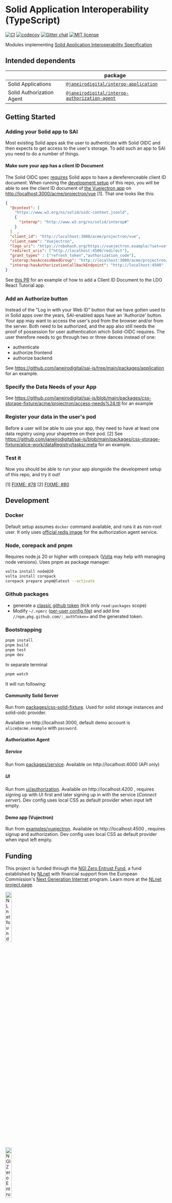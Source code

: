 # Solid Application Interoperability (TypeScript)

[![CI](https://github.com/janeirodigital/sai-js/actions/workflows/ci.yml/badge.svg)](https://github.com/janeirodigital/sai-js/actions/workflows/ci.yml)
[![codecov](https://codecov.io/gh/janeirodigital/sai-js/branch/main/graph/badge.svg)](https://codecov.io/gh/janeirodigital/sai-js/tree/main)
[![Gitter chat](https://badges.gitter.im/gitterHQ/gitter.png)](https://gitter.im/solid/data-interoperability-panel)
[![MIT license](https://img.shields.io/github/license/janeirodigital/sai-js)](https://github.com/janeirodigital/sai-js/blob/main/LICENSE)

Modules implementing [Solid Application Interoperability Specification](https://solid.github.io/data-interoperability-panel/specification/)

## Intended dependents

|                           | package                                                                                                                          |
| ------------------------- | -------------------------------------------------------------------------------------------------------------------------------- |
| Solid Applications        | [`@janeirodigital/interop-application`](https://github.com/janeirodigital/sai-js/tree/main/packages/application)                 |
| Solid Authorization Agent | [`@janeirodigital/interop-authorization-agent`](https://github.com/janeirodigital/sai-js/tree/main/packages/authorization-agent) |

## Getting Started

### Adding your Solid app to SAI
Most existing Solid apps ask the user to authenticate with Solid OIDC and then expects to get access to the user's storage.
To add such an app to SAI you need to do a number of things.

#### Make sure your app has a client ID Document
The Solid OIDC spec [requires](https://solidproject.org/TR/oidc#clientids-document) Solid apps to have a dereferenceable client ID document.
When running the [development setup](#development) of this repo, you will be able to see the client ID document of [the Vuejectron app](http://localhost:3000)
on [http://localhost:3000/acme/projectron/vue](http://localhost:3000/acme/projectron/vue) [1]. That one looks like this:
```json
{
  "@context": [
    "https://www.w3.org/ns/solid/oidc-context.jsonld",
    {
      "interop": "http://www.w3.org/ns/solid/interop#"
    }
  ]  ,
  "client_id": "http://localhost:3000/acme/projectron/vue",
  "client_name": "Vuejectron",
  "logo_uri": "https://robohash.org/https://vuejectron.example/?set=set3",
  "redirect_uris": ["http://localhost:4500/redirect"],
  "grant_types" : ["refresh_token","authorization_code"],
  "interop:hasAccessNeedGroup": "http://localhost:3000/acme/projectron/access-needs#need-group-pm",
  "interop:hasAuthorizationCallbackEndpoint": "http://localhost:4500"
}
```
See [this PR](https://github.com/jaxoncreed/ldo-react-tutorial-1/pull/4/files#diff-99d5cfc323b4bb19aa60c9d5b031b00ac640c2f140b5b3412ff58b4f11c05fce)
for an example of how to add a Client ID Document to the LDO React Tutorial app.

### Add an Authorize button
Instead of the "Log in with your Web ID" button that we have gotten used to in Solid apps over the years, SAI-enabled apps have an 'Authorize' button.
Your app may want to access the user's pod from the browser and/or from the server. Both need to be authorized, and the app also still needs the proof
of possession for user authentication which Solid-OIDC requires. The user therefore needs to go through two or three dances instead of one:
* authenticate
* authorize frontend
* authorize backend

See https://github.com/janeirodigital/sai-js/tree/main/packages/application for an example.

### Specify the Data Needs of your App
See https://github.com/janeirodigital/sai-js/blob/main/packages/css-storage-fixture/acme/projectron/access-needs%24.ttl for an example

### Register your data in the user's pod
Before a user will be able to use your app, they need to have at least one data registry using your shapetree on their pod. [2]
See https://github.com/janeirodigital/sai-js/blob/main/packages/css-storage-fixture/alice-work/dataRegistry/tasks/.meta for an example.

### Test it
Now you should be able to run your app alongside the development setup of this repo, and try it out!

[1] [FIXME: #78](https://github.com/janeirodigital/sai-js/issues/78)
[2] [FIXME: #80](https://github.com/janeirodigital/sai-js/issues/80)

## Development

### Docker

Default setup assumes `docker` command available, and runs it as non-root user.
It only uses [official redis image](https://hub.docker.com/_/redis) for the authorization agent service.

### Node, corepack and pnpm

Requires node.js 20 or higher with corepack ([Volta](https://volta.sh/) may help with managing node versions).
Uses pnpm as package manager.

```bash
volta install node@20
volta install corepack
corepack prepare pnpm@latest --activate
```

### Github packages

- generate a [classic github token](https://github.com/settings/tokens/new) (tick only `read:packages` scope)
- Modify `~/.npmrc` ([per-user config file](https://docs.npmjs.com/cli/v7/configuring-npm/npmrc#per-user-config-file))
  and add line `//npm.pkg.github.com/:_authToken=` and the generated token.

### Bootstrapping

```bash
pnpm install
pnpm build
pnpm test
pnpm dev
```
In separate terminal

```bash
pnpm watch
```

It will run following:

#### Community Solid Server

Run from [packages/css-solid-fixture](https://github.com/janeirodigital/sai-js/tree/main/packages/css-storage-fixture).
Used for solid storage instances and solid-oidc provider.

Available on http://localhost:3000, default demo account is `alice@acme.example` with `password`.

#### Authorization Agent

##### Service

Run from [packages/service](https://github.com/janeirodigital/sai-js/tree/main/packages/service).
Available on http://localhost:4000 (API only)

##### UI

Run from [ui/authorization](https://github.com/janeirodigital/sai-js/tree/main/ui/authorization).
Available on http://localhost:4200 , requires signing up with UI first and later signing up in with the service (_Connect server_).
Dev config uses local CSS as default provider when input left empty.

#### Demo app (Vujectron)

Run from [examples/vuejectron](https://github.com/janeirodigital/sai-js/tree/main/examples/vuejectron).
Available on http://localhost:4500 , requires signup and authorization.
Dev config uses local CSS as default provider when input left empty.

## Funding

This project is funded through the [NGI Zero Entrust Fund](https://nlnet.nl/entrust), a fund established by [NLnet](https://nlnet.nl) with financial support from the European Commission's [Next Generation Internet](https://ngi.eu) program. Learn more at the [NLnet project page](https://nlnet.nl/project/SolidInterop3).

[<img src="https://nlnet.nl/logo/banner.png" alt="NLnet foundation logo" width="20%" />](https://nlnet.nl)

[<img src="https://nlnet.nl/image/logos/NGI0Entrust_tag.svg" alt="NGI Zero Entrust Logo" width="20%" />](https://nlnet.nl/entrust)
